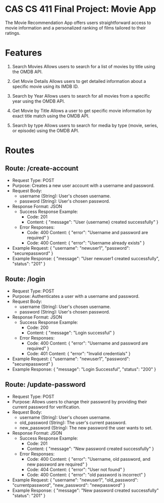 # CAS CS 411 Final Project: Movie App

The Movie Recommendation App offers users straightforward access to movie information and a personalized ranking of films tailored to their ratings.

# Features

1. Search Movies
    Allows users to search for a list of movies by title using the OMDB API.

2. Get Movie Details
    Allows users to get detailed information about a specific movie using its IMDB ID.

3. Search by Year
    Allows users to search for all movies from a specific year using the OMDB API.

4. Get Movie by Title
    Allows a user to get specific movie information by exact title match using the OMDB API.

5. Search by type
    Allows users to search for media by type (movie, series, or episode) using the OMDB API.


# Routes

## Route: /create-account

- Request Type: POST
- Purpose: Creates a new user account with a username and password.
- Request Body:
    - username (String): User's chosen username.
    - password (String): User's chosen password.
- Response Format: JSON
    - Success Response Example:
        - Code: 201
        - Content: { "message": "User {username} created successfully" }
    - Error Responses:
        - Code: 400
          Content: { "error": "Username and password are required" }
        - Code: 400
          Content: { "error": "Username already exists" }
- Example Request:
    {
        "username": "newuser1",
        "password": "securepassword"
    }
- Example Response:
    {
        "message": "User newuser1 created successfully",
        "status": "201"
    }

## Route: /login
- Request Type: POST
- Purpose: Authenticates a user with a username and password.
- Request Body:
    - username (String): User's chosen username.
    - password (String): User's chosen password.
- Response Format: JSON
    - Success Response Example:
        - Code: 200
        - Content: { "message": "Login successful" }
    - Error Responses:
        - Code: 400
          Content: { "error": "Username and password are required" }
        - Code: 401
          Content: { "error": "Invalid credentials" }
- Example Request:
    {
        "username": "newuser1",
        "password": "securepassword"
    }
- Example Response:
    {
        "message": "Login Successful",
        "status": "200"
    }

## Route: /update-password
- Request Type: POST
- Purpose: Allows users to change their password by providing their current password for verification.
- Request Body:
    - username (String): User's chosen username.
    - old_password (String): The user's current password.
    - new_password (String): The new password the user wants to set.
- Response Format: JSON
    - Success Response Example:
        - Code: 201
        - Content: { "message": "New password created successfully" }
    - Error Responses:
        - Code: 400
          Content: { "error": "Username, old password, and new password are required" }
        - Code: 404
          Content: { "error": "User not found" }
        - Code: 400
          Content: { "error": "old password is incorrect" }
- Example Request:
    {
        "username": "newuser1",
        "old_password": "currentpassword",
        "new_password": "newpassword"
    }
- Example Response:
    {
        "message": "New password created successfully"
        "status": "201"
    }
